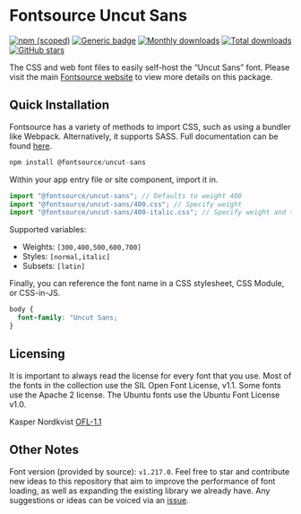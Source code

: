 # Fontsource Uncut Sans

[![npm (scoped)](https://img.shields.io/npm/v/@fontsource/uncut-sans?color=brightgreen)](https://www.npmjs.com/package/@fontsource/uncut-sans) [![Generic badge](https://img.shields.io/badge/fontsource-passing-brightgreen)](https://github.com/fontsource/fontsource) [![Monthly downloads](https://badgen.net/npm/dm/@fontsource/uncut-sans)](https://github.com/fontsource/fontsource) [![Total downloads](https://badgen.net/npm/dt/@fontsource/uncut-sans)](https://github.com/fontsource/fontsource) [![GitHub stars](https://img.shields.io/github/stars/fontsource/fontsource.svg?style=social&label=Star)](https://github.com/fontsource/fontsource/stargazers)

The CSS and web font files to easily self-host the “Uncut Sans” font. Please visit the main [Fontsource website](https://fontsource.org/fonts/uncut-sans) to view more details on this package.

## Quick Installation

Fontsource has a variety of methods to import CSS, such as using a bundler like Webpack. Alternatively, it supports SASS. Full documentation can be found [here](https://fontsource.org/docs/getting-started/introduction).

```javascript
npm install @fontsource/uncut-sans
```

Within your app entry file or site component, import it in.

```javascript
import "@fontsource/uncut-sans"; // Defaults to weight 400
import "@fontsource/uncut-sans/400.css"; // Specify weight
import "@fontsource/uncut-sans/400-italic.css"; // Specify weight and style

```

Supported variables:
- Weights: `[300,400,500,600,700]`
- Styles: `[normal,italic]`
- Subsets: `[latin]`

Finally, you can reference the font name in a CSS stylesheet, CSS Module, or CSS-in-JS.

```css
body {
  font-family: "Uncut Sans;
}
```

## Licensing
It is important to always read the license for every font that you use.
Most of the fonts in the collection use the SIL Open Font License, v1.1. Some fonts use the Apache 2 license. The Ubuntu fonts use the Ubuntu Font License v1.0.

Kasper Nordkvist
[OFL-1.1](https://github.com/kaspernordkvist/uncut_sans/blob/main/LICENSE.txt)

## Other Notes
Font version (provided by source): `v1.217.0`.
Feel free to star and contribute new ideas to this repository that aim to improve the performance of font loading, as well as expanding the existing library we already have. Any suggestions or ideas can be voiced via an [issue](https://github.com/fontsource/fontsource/issues).